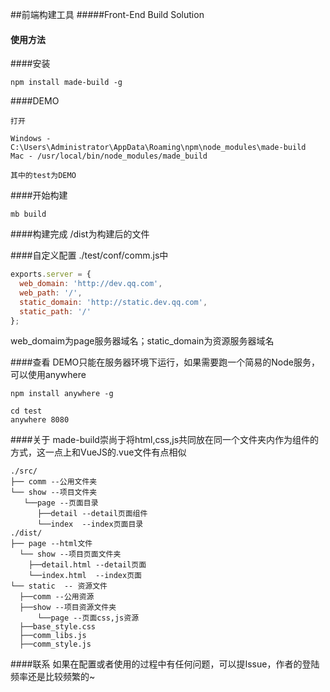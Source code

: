 ##前端构建工具
#####Front-End Build Solution

#### 使用方法

####安装
```shell
npm install made-build -g
```

####DEMO

```
打开

Windows - C:\Users\Administrator\AppData\Roaming\npm\node_modules\made-build 
Mac - /usr/local/bin/node_modules/made_build

其中的test为DEMO
```
####开始构建
```shell
mb build
```
####构建完成
/dist为构建后的文件

####自定义配置
./test/conf/comm.js中
```javascript
exports.server = {
  web_domain: 'http://dev.qq.com',
  web_path: '/',
  static_domain: 'http://static.dev.qq.com',
  static_path: '/'
};
```
web_domaim为page服务器域名；static_domain为资源服务器域名

####查看
DEMO只能在服务器环境下运行，如果需要跑一个简易的Node服务，可以使用anywhere
```shell
npm install anywhere -g

cd test
anywhere 8080
```

####关于
made-build崇尚于将html,css,js共同放在同一个文件夹内作为组件的方式，这一点上和VueJS的.vue文件有点相似

```shell
./src/
├── comm --公用文件夹
└── show --项目文件夹
   └──page --页面目录
      ├──detail --detail页面组件
      └──index  --index页面目录
./dist/
├── page --html文件
  └── show --项目页面文件夹
    ├──detail.html --detail页面
    └──index.html  --index页面
└── static  -- 资源文件
  ├──comm --公用资源
  ├──show --项目资源文件夹
      └──page --页面css,js资源
  ├──base_style.css
  ├──comm_libs.js
  ├──comm_style.js
```

####联系
如果在配置或者使用的过程中有任何问题，可以提Issue，作者的登陆频率还是比较频繁的~
